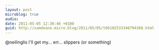 ```yaml
---
layout: post
microblog: true
audio: 
date: 2011-05-05 12:30:46 +0100
guid: http://samdeane.micro.blog/2011/05/05/t66102533348794368.html
---
```

@neilinglis I'll get my… err… slippers (or something)
